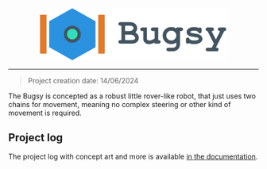 <p align="center">
  <img src="design/logo/bugsy-title.svg" width="75%"/>
</p>

---

> Project creation date: 14/06/2024  

The Bugsy is concepted as a robust little rover-like robot, that just uses two chains for movement, meaning no complex steering or other kind of movement is required.

## Project log

The project log with concept art and more is available [in the documentation](documentation/project_log.md).